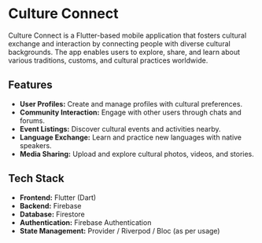 # Culture Connect

Culture Connect is a Flutter-based mobile application that fosters cultural exchange and interaction by connecting people with diverse cultural backgrounds. The app enables users to explore, share, and learn about various traditions, customs, and cultural practices worldwide.

## Features

- **User Profiles:** Create and manage profiles with cultural preferences.
- **Community Interaction:** Engage with other users through chats and forums.
- **Event Listings:** Discover cultural events and activities nearby.
- **Language Exchange:** Learn and practice new languages with native speakers.
- **Media Sharing:** Upload and explore cultural photos, videos, and stories.

## Tech Stack

- **Frontend:** Flutter (Dart)
- **Backend:** Firebase
- **Database:** Firestore 
- **Authentication:** Firebase Authentication
- **State Management:** Provider / Riverpod / Bloc (as per usage)
